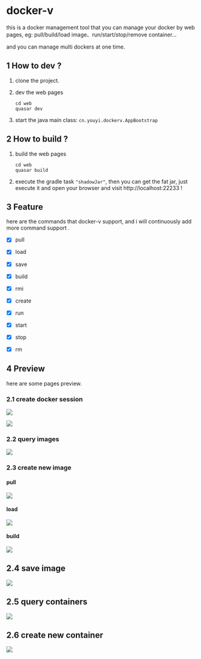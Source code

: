 

# docker-v

this is a docker management tool that you can manage your docker by web pages, eg: pull/build/load image、run/start/stop/remove container... 

and you can manage multi dockers at one time.



## 1 How to dev ?

1. clone the project.

2. dev the web pages

   ```
   cd web
   quasar dev
   ```

3. start the java main class: `cn.youyi.dockerv.AppBootstrap`



## 2 How to build ?

1. build the web pages

   ```
   cd web
   quasar build
   ```

2. execute the gradle task `"shadowJar"`, then you can get the fat jar, just execute it and open your browser and visit http://localhost:22233 !



## 3 Feature

here are the commands that docker-v support, and i will continuously add more command support .

- [x] pull
- [x] load
- [x] save
- [x] build
- [x] rmi
- [x] create
- [x] run
- [x] start
- [x] stop
- [x] rm



## 4 Preview

here are some pages preview.



### 2.1 create docker session

![](./doc/create_docker_session.png)



![](./doc/create_docker_session2.png)



### 2.2 query images

![](./doc/images1.png)



### 2.3 create new image

#### pull

![](./doc/newimage1.png)



#### load

![](./doc/newimage2.png)



#### build

![](./doc/newimage3.png)



## 2.4 save image

![](./doc/saveimage.png)



## 2.5 query containers

![](./doc/containers.png)

## 2.6 create new container

![](./doc/newcontainer.png)
